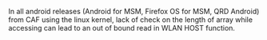 In all android releases (Android for MSM, Firefox OS for MSM, QRD Android) from CAF using the linux kernel, lack of check on the length of array while accessing can lead to an out of bound read in WLAN HOST function.